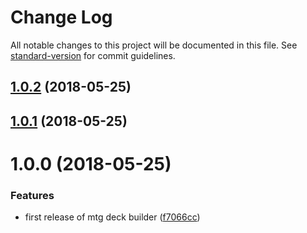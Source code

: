 # Change Log

All notable changes to this project will be documented in this file. See [standard-version](https://github.com/conventional-changelog/standard-version) for commit guidelines.

<a name="1.0.2"></a>
## [1.0.2](https://github.com/bcoe/mtgdeck/compare/v1.0.1...v1.0.2) (2018-05-25)



<a name="1.0.1"></a>
## [1.0.1](https://github.com/bcoe/mtgdeck/compare/v1.0.0...v1.0.1) (2018-05-25)



<a name="1.0.0"></a>
# 1.0.0 (2018-05-25)


### Features

* first release of mtg deck builder ([f7066cc](https://github.com/bcoe/mtgdeck/commit/f7066cc))
